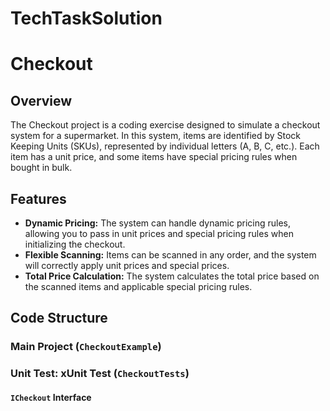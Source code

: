 # TechTaskSolution
# Checkout 

## Overview

The Checkout project is a coding exercise designed to simulate a checkout system for a supermarket. In this system, items are identified by Stock Keeping Units (SKUs), represented by individual letters (A, B, C, etc.). Each item has a unit price, and some items have special pricing rules when bought in bulk.

## Features

- **Dynamic Pricing:** The system can handle dynamic pricing rules, allowing you to pass in unit prices and special pricing rules when initializing the checkout.
- **Flexible Scanning:** Items can be scanned in any order, and the system will correctly apply unit prices and special prices.
- **Total Price Calculation:** The system calculates the total price based on the scanned items and applicable special pricing rules.

## Code Structure

### Main Project (`CheckoutExample`)

### Unit Test: xUnit Test (`CheckoutTests`)

#### `ICheckout` Interface


